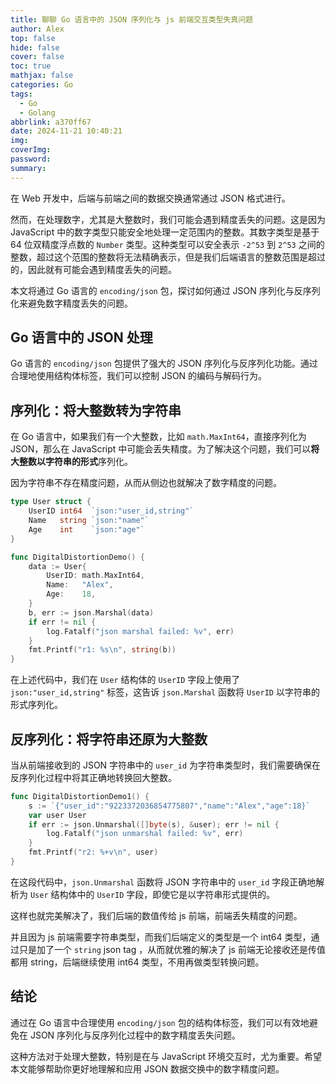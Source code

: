 ```yaml
---
title: 聊聊 Go 语言中的 JSON 序列化与 js 前端交互类型失真问题
author: Alex
top: false
hide: false
cover: false
toc: true
mathjax: false
categories: Go
tags:
  - Go
  - Golang
abbrlink: a370ff67
date: 2024-11-21 10:40:21
img:
coverImg:
password:
summary:
---
```


在 Web 开发中，后端与前端之间的数据交换通常通过 JSON 格式进行。

然而，在处理数字，尤其是大整数时，我们可能会遇到精度丢失的问题。这是因为 JavaScript 中的数字类型只能安全地处理一定范围内的整数。其数字类型是基于 64 位双精度浮点数的 `Number` 类型。这种类型可以安全表示 `-2^53` 到 `2^53` 之间的整数，超过这个范围的整数将无法精确表示，但是我们后端语言的整数范围是超过的，因此就有可能会遇到精度丢失的问题。

本文将通过 Go 语言的 `encoding/json` 包，探讨如何通过 JSON 序列化与反序列化来避免数字精度丢失的问题。

## Go 语言中的 JSON 处理

Go 语言的 `encoding/json` 包提供了强大的 JSON 序列化与反序列化功能。通过合理地使用结构体标签，我们可以控制 JSON 的编码与解码行为。

## 序列化：将大整数转为字符串

在 Go 语言中，如果我们有一个大整数，比如 `math.MaxInt64`，直接序列化为 JSON，那么在 JavaScript 中可能会丢失精度。为了解决这个问题，我们可以**将大整数以字符串的形式**序列化。

因为字符串不存在精度问题，从而从侧边也就解决了数字精度的问题。

```go
type User struct {
	UserID int64  `json:"user_id,string"`
	Name   string `json:"name"`
	Age    int    `json:"age"`
}

func DigitalDistortionDemo() {
	data := User{
		UserID: math.MaxInt64,
		Name:   "Alex",
		Age:    18,
	}
	b, err := json.Marshal(data)
	if err != nil {
		log.Fatalf("json marshal failed: %v", err)
	}
	fmt.Printf("r1: %s\n", string(b))
}
```

在上述代码中，我们在 `User` 结构体的 `UserID` 字段上使用了 `json:"user_id,string"` 标签，这告诉 `json.Marshal` 函数将 `UserID` 以字符串的形式序列化。

## 反序列化：将字符串还原为大整数

当从前端接收到的 JSON 字符串中的 `user_id` 为字符串类型时，我们需要确保在反序列化过程中将其正确地转换回大整数。

```go
func DigitalDistortionDemo1() {
	s := `{"user_id":"9223372036854775807","name":"Alex","age":18}`
	var user User
	if err := json.Unmarshal([]byte(s), &user); err != nil {
		log.Fatalf("json unmarshal failed: %v", err)
	}
	fmt.Printf("r2: %+v\n", user)
}
```

在这段代码中，`json.Unmarshal` 函数将 JSON 字符串中的 `user_id` 字段正确地解析为 `User` 结构体中的 `UserID` 字段，即使它是以字符串形式提供的。

这样也就完美解决了，我们后端的数值传给 js 前端，前端丢失精度的问题。

并且因为 js 前端需要字符串类型，而我们后端定义的类型是一个 int64 类型，通过只是加了一个 `string` json tag ，从而就优雅的解决了 js 前端无论接收还是传值都用 string，后端继续使用 int64 类型，不用再做类型转换问题。

## 结论

通过在 Go 语言中合理使用 `encoding/json` 包的结构体标签，我们可以有效地避免在 JSON 序列化与反序列化过程中的数字精度丢失问题。

这种方法对于处理大整数，特别是在与 JavaScript 环境交互时，尤为重要。希望本文能够帮助你更好地理解和应用 JSON 数据交换中的数字精度问题。
